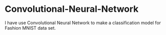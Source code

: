 # Convolutional-Neural-Network
I have use Convolutional Neural Network to make a classification model for Fashion MNIST data set.  
